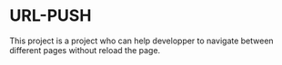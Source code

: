 # URL-PUSH
This project is a project who can help developper to navigate between different pages without reload the page.
